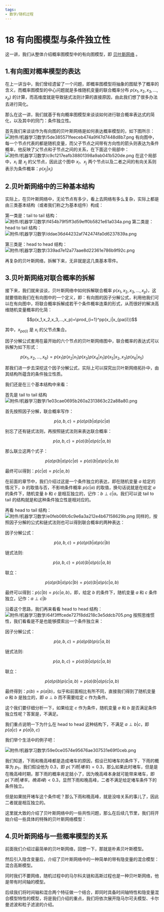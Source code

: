 ```yaml
---
tags:
- 数学/随机过程
---
```


# 18 有向图模型与条件独立性

这一讲，我们从整体介绍概率图模型中的有向图模型，即 [贝叶斯网络](https://so.csdn.net/so/search?q=%E8%B4%9D%E5%8F%B6%E6%96%AF%E7%BD%91%E7%BB%9C&spm=1001.2101.3001.7020) 。

## 1.有向图对概率模型的表达

在上一讲当中，我们曾经遗留了一个问题，即概率图模型将抽象的图赋予了概率的含义，而概率图模型的中心问题就是多维随机变量的联合概率分布 $p(x_1,x_2,x_3,…,x_p)$ 的计算，而高维度就是导致链式法则计算的直接原因，由此我们想了很多办法去进行简化。

那么在这一讲，我们就基于有向概率图模型来谈谈如何进行联合概率表达式的简化，以及其中的窍门：条件独立性。

首先我们来谈谈作为有向图的贝叶斯网络是如何表达概率模型的，如下图所示：
![附件/机器学习数学/5de385571feeceb474a9f47d7448d8b7.png](../../附件/机器学习数学/5de385571feeceb474a9f47d7448d8b7.png)
 有向图中，每一个节点代表的都是随机变量，而父子节点之间带有方向性的箭头则表达为条件概率，他反映了父节点和子节点之间的关系，在下面这个局部中：
![附件/机器学习数学/c9c1217eafb38801398a9ab041b520de.png](../../附件/机器学习数学/c9c1217eafb38801398a9ab041b520de.png)
 在这个局部中，$x_i$ 是 $x_j$ 的父节点，因此这个图中 $x_i$、$x_j$ 两个节点以及二者之间的有向关系则表示为条件概率：$p(x_j|x_i)$

## 2.贝叶斯网络中的三种基本结构

实际上，在贝叶斯网络中，无论节点有多少，看上去网络有多么复杂，实际上都是由三类基本结构（或者我们称之为基本组件）构成：

第一类是：tail to tail 结构：
![附件/机器学习数学/f454b79f5ff3d59eff0b5821e61a034a.png](../../附件/机器学习数学/f454b79f5ff3d59eff0b5821e61a034a.png)
 第二类是：head to tail 结构：
![附件/机器学习数学/ddae36d44232af742474fa0d6237839a.png](../../附件/机器学习数学/ddae36d44232af742474fa0d6237839a.png)

第三类是：head to head 结构：
![附件/机器学习数学/339ad7e12a77aae8d22361e786b9f92c.png](../../附件/机器学习数学/339ad7e12a77aae8d22361e786b9f92c.png)

再复杂的贝叶斯网络，拆解下来，无非就是这几类基本零件。

## 3.贝叶斯网络对联合概率的拆解

接下来，我们就来谈谈，贝叶斯网络中如何拆解联合概率 $p(x_1,x_2,x_3,…,x_p)$，这就要借助我们在有向图中的一个定义，即：有向图的因子分解公式，利用他我们可以在有向图中，将联合概率拆解成若干个条件概率连乘的形式，从而很好的解决高维随机变量概率的化简：

$$p(x_1,x_2,x_3,…,x_p)=\prod_{i=1}^pp(x_i|x_{pa(i)})$$

其中，$x_{pa(i)}$ 是 $x_i$ 的父节点集合。

因子分解公式套用在最开始的六个节点的贝叶斯网络图中，联合概率的表达式可以拆解为如下形式：

$$p(x_1,x_2,…,x_6)=p(x_1)p(x_2|x_1)p(x_3)p(x_4|x_1)p(x_5|x_2,x_3)p(x_6|x_5)$$

那我们进一步去深挖这个因子分解公式，实际上可以探究出贝叶斯网络拓扑中，由其结构所蕴含的条件独立性质。

我们还是在三个基本结构中来看：

首先是 tail to tail 结构
![附件/机器学习数学/1e03cae0695b260a2313863c22a88a80.png](../../附件/机器学习数学/1e03cae0695b260a2313863c22a88a80.png)

首先按照因子分解，联合概率写作：

$$p(a,b,c)=p(a)p(b|a)p(c|a)$$

别忘了还有链式法则，再按照链式法则来表达联合概率：

$$p(a,b,c)=p(a)(b|a)p(c|a,b)$$

那么联立这两个式子：

$$p(a)p(b|a)p(c|a)=p(a)(b|a)p(c|a,b)$$

最终可以得到：$p(c|a)=p(c|a,b)$

在前面的章节中，我们介绍过这是一个条件独立的表达，即在随机变量 $a$ 给定的情况下，$b$ 的取值与否，不影响条件概率 $p(c|a)$ 的取值，换句话说就是在给定 $a$ 的条件下，随机变量 $b$ 和 $c$ 是相互独立的，记作：$b\perp c|a$。我们可以说 tail to tail 的结构就是和这种条件独立性是相对应的。

再看 head to tail 结构：
![附件/机器学习数学/e0feb06fc6c9e6a3a212e4b67158629b.png](../../附件/机器学习数学/e0feb06fc6c9e6a3a212e4b67158629b.png)
 同样的，按照因子分解的公式和链式法则也可以得到联合概率的两种表达：

因子分解公式：

$$p(a,b,c)=p(a)p(b|a)p(c|b)$$

 链式法则:

$$p(a,b,c)=p(a)(b|a)p(c|a,b)$$

 联立：

$$p(a)p(b|a)p(c|b)=p(a)(b|a)p(c|a,b)$$

最终可以得到：$p(c|b)=p(c|a,b)$，即，给定 $b$ 的条件下，随机变量 $a$ 和 $c$ 条件独立，记作：$a\perp c|b$

沿着这个思路，我们再来看看 head to head 结构：
![附件/机器学习数学/64f3fffcede727f8dd218c3e5ddcb705.png](../../附件/机器学习数学/64f3fffcede727f8dd218c3e5ddcb705.png)
 按照思维惯性，我们看看是不是也能够摸索出一个条件独立来：

因子分解公式：

$$p(a,b,c)=p(a)p(b)p(c|a,b)$$

 链式法则:

$$p(a,b,c)=p(a)(b|a)p(c|a,b)$$

 联立：

$$p(a)p(b)p(c|a,b)=p(a)(b|a)p(c|a,b)$$

最终得到：$p(b)=p(a|b)$，似乎和前面相比有所不同，直接我们得到了随机变量 $a$ 和 $b$ 是独立的，即 $a\perp b$ 而不需要给定 $c$ 作为条件。

这个我们要仔细分析一下，如果给定 $c$ 作为条件，随机变量 $a$ 和 $b$ 是否满足条件独立性呢？答案是，不满足。

我们重点说明一下为什么在 head to head 这种结构下，不满足 $a\perp b|c$，即 $p(a|c)\neq p(a|b,c)$

我们举个生活中的例子吧：

![附件/机器学习数学/59e0ce0574e95676ae307531e69f0ceb.png](../../附件/机器学习数学/59e0ce0574e95676ae307531e69f0ceb.png)

我们知道，下雨和晚高峰都是造成堵车的原因，假设已知堵车的条件下，下雨的概率为 $p_1$，我们假设他为 $0.3$，即 $p(下雨|堵车)=0.3$，那么如果此时堵车，但是是在晚高峰时期，那下雨的概率肯定就小了，因为晚高峰本身就可能带来堵车，即 $p(下雨|堵车，晚高峰)<0.3$，显然下雨和晚高峰，二者不满足给定堵车条件下的条件独立。

但是如果抛开堵车这个条件呢？那么下雨和晚高峰，就是没啥关系的事儿了，因此二者就是相互独立的。

这里就大致的介绍了贝叶斯网络中的一些共性问题，那么在后续几节里，我们将开始介绍一些具体的特殊的贝叶斯网络模型：

## 4.贝叶斯网络与一些概率模型的关系

前面我们介绍过最简单的贝叶斯网络，回想一下，那就是朴素贝叶斯模型。

然后引入隐含变量后，介绍了贝叶斯网络中的一种简单的带有隐变量的混合模型：混合高斯模型。

同时我们不要网络，随机过程中的马尔科夫链和高斯过程也是一种贝叶斯网络，他是带有时间轴的模型。

后续我们将时间轴和混合两个特征做一个结合，即同时具备时间轴特性和隐变量混合模型特性的模型，将是我们介绍的重点，我们将依次展开隐马尔可夫模型、卡尔曼滤波和粒子滤波的介绍。
